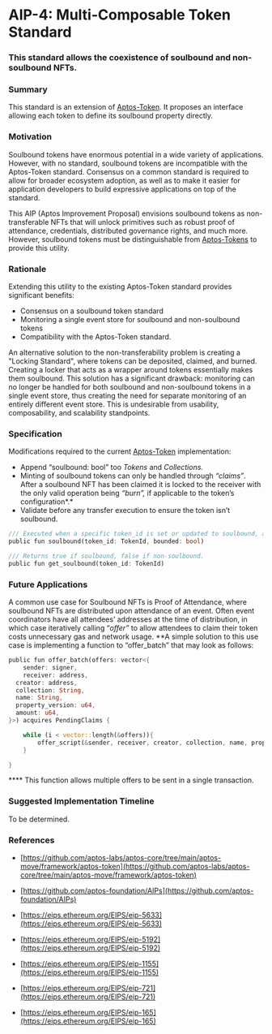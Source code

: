 # AIP-4: Multi-Composable Token Standard

### This standard allows the coexistence of soulbound and non-soulbound NFTs.

### Summary

This standard is an extension of [Aptos-Token](https://github.com/aptos-labs/aptos-core/blob/main/aptos-move/framework/aptos-token/sources/token.move). It proposes an interface allowing each token to define its soulbound property directly.

### Motivation

Soulbound tokens have enormous potential in a wide variety of applications. However, with no standard, soulbound tokens are incompatible with the Aptos-Token standard. Consensus on a common standard is required to allow for broader ecosystem adoption, as well as to make it easier for application developers to build expressive applications on top of the standard.

This AIP (Aptos Improvement Proposal) envisions soulbound tokens as non-transferable NFTs that will unlock primitives such as robust proof of attendance, credentials, distributed governance rights, and much more. However, soulbound tokens must be distinguishable from [Aptos-Tokens](https://github.com/aptos-labs/aptos-core/blob/main/aptos-move/framework/aptos-token/sources/token.move) to provide this utility.

### Rationale

Extending this utility to the existing Aptos-Token standard provides significant benefits:

- Consensus on a soulbound token standard
- Monitoring a single event store for soulbound and non-soulbound tokens
- Compatibility with the Aptos-Token standard.

An alternative solution to the non-transferability problem is creating a "Locking Standard", where tokens can be deposited, claimed, and burned. Creating a locker that acts as a wrapper around tokens essentially makes them soulbound. This solution has a significant drawback: monitoring can no longer be handled for both soulbound and non-soulbound tokens in a single event store, thus creating the need for separate monitoring of an entirely different event store. This is undesirable from usability, composability, and scalability standpoints.

### Specification

Modifications required to the current [Aptos-Token](https://github.com/aptos-labs/aptos-core/blob/main/aptos-move/framework/aptos-token/sources/token.move) implementation:

- Append “soulbound: bool” too *Tokens* and *Collections.*
- Minting of soulbound tokens can only be handled through *“claims”*. After a soulbound NFT has been claimed it is locked to the receiver with the only valid operation being *“burn”,* if applicable to the token’s configuration*.*
- Validate before any transfer execution to ensure the token isn’t soulbound.

```rust
/// Executed when a specific token_id is set or updated to soulbound, according to the parameter "bounded".
public fun soulbound(token_id: TokenId, bounded: bool)

/// Returns true if soulbound, false if non-soulbound.
public fun get_soulbound(token_id: TokenId)
```

### Future Applications

A common use case for Soulbound NFTs is Proof of Attendance, where soulbound NFTs are distributed upon attendance of an event. Often event coordinators have all attendees’ addresses at the time of distribution, in which case iteratively calling “*offer”* to allow attendees to claim their token costs unnecessary gas and network usage. **A simple solution to this use case is implementing a function to “offer_batch” that may look as follows:

```rust
public fun offer_batch(offers: vector<{
	sender: signer,
	receiver: address,
  creator: address,
  collection: String,
  name: String,
  property_version: u64,
  amount: u64,
}>) acquires PendingClaims {

	while (i < vector::length(&offers)){
		offer_script(&sender, receiver, creator, collection, name, property_version, amount);
	}

}
```

**** This function allows multiple offers to be sent in a single transaction.

### Suggested I**mplementation Timeline**

To be determined.

### **References**

- [https://github.com/aptos-labs/aptos-core/tree/main/aptos-move/framework/aptos-token](https://github.com/aptos-labs/aptos-core/tree/main/aptos-move/framework/aptos-token)
- [https://github.com/aptos-foundation/AIPs](https://github.com/aptos-foundation/AIPs)

- [https://eips.ethereum.org/EIPS/eip-5633](https://eips.ethereum.org/EIPS/eip-5633)
- [https://eips.ethereum.org/EIPS/eip-5192](https://eips.ethereum.org/EIPS/eip-5192)
- [https://eips.ethereum.org/EIPS/eip-1155](https://eips.ethereum.org/EIPS/eip-1155)
- [https://eips.ethereum.org/EIPS/eip-721](https://eips.ethereum.org/EIPS/eip-721)
- [https://eips.ethereum.org/EIPS/eip-165](https://eips.ethereum.org/EIPS/eip-165)
